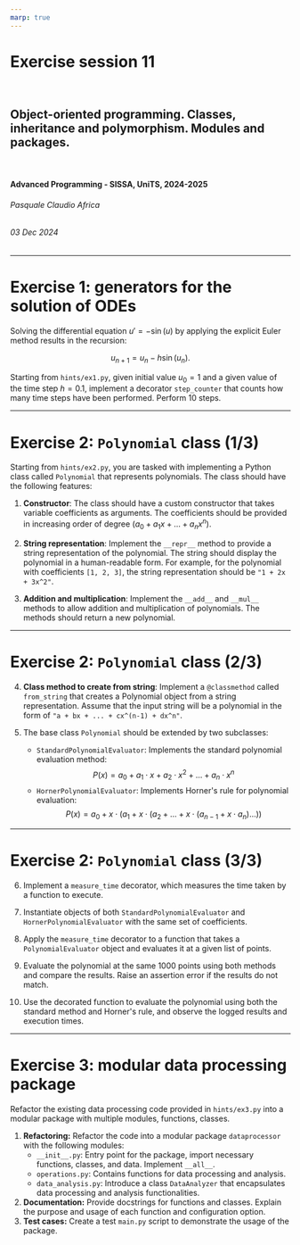 ```yaml
---
marp: true
---
```


<!--
title: Exercise session 11
paginate: true
theme: custom
_class: titlepage
-->

# Exercise session 11
<br>

## Object-oriented programming. Classes, inheritance and polymorphism. Modules and packages.
<br>

#### Advanced Programming - SISSA, UniTS, 2024-2025

###### Pasquale Claudio Africa

###### 03 Dec 2024

---

# Exercise 1: generators for the solution of ODEs

Solving the differential equation $u' = -\sin(u)$ by applying the explicit Euler method results in the recursion:

$$
u_{n+1} = u_n - h \sin\left(u_n\right).
$$

Starting from `hints/ex1.py`, given initial value $u_0 = 1$ and a given value of the time step $h = 0.1$, implement a decorator `step_counter` that counts how many time steps have been performed. Perform 10 steps.

---

# Exercise 2: `Polynomial` class (1/3)

Starting from `hints/ex2.py`, you are tasked with implementing a Python class called `Polynomial` that represents polynomials. The class should have the following features:

1. **Constructor**: The class should have a custom constructor that takes variable coefficients as arguments. The coefficients should be provided in increasing order of degree ($a_0 + a_1 x + \dots + a_n x^n$).

2. **String representation**: Implement the `__repr__` method to provide a string representation of the polynomial. The string should display the polynomial in a human-readable form. For example, for the polynomial with coefficients `[1, 2, 3]`, the string representation should be `"1 + 2x + 3x^2"`.

3. **Addition and multiplication**: Implement the `__add__` and `__mul__` methods to allow addition and multiplication of polynomials. The methods should return a new polynomial.

---

# Exercise 2: `Polynomial` class (2/3)

4. **Class method to create from string**: Implement a `@classmethod` called `from_string` that creates a Polynomial object from a string representation. Assume that the input string will be a polynomial in the form of `"a + bx + ... + cx^(n-1) + dx^n"`.

5. The base class `Polynomial` should be extended by two subclasses:
   - `StandardPolynomialEvaluator`: Implements the standard polynomial evaluation method:
   $$
   P(x) = a_0 + a_1 \cdot x + a_2 \cdot x^2 + \ldots + a_n \cdot x^n
   $$
   - `HornerPolynomialEvaluator`: Implements Horner's rule for polynomial evaluation:
   $$
   P(x) = a_0 + x \cdot (a_1 + x \cdot (a_2 + \ldots + x \cdot (a_{n-1} + x \cdot a_n) \ldots))
   $$

---

# Exercise 2: `Polynomial` class (3/3)

6. Implement a `measure_time` decorator, which measures the time taken by a function to execute.

7. Instantiate objects of both `StandardPolynomialEvaluator` and `HornerPolynomialEvaluator` with the same set of coefficients.

8. Apply the `measure_time` decorator to a function that takes a `PolynomialEvaluator` object and evaluates it at a given list of points.

9. Evaluate the polynomial at the same 1000 points using both methods and compare the results. Raise an assertion error if the results do not match.

10. Use the decorated function to evaluate the polynomial using both the standard method and Horner's rule, and observe the logged results and execution times.

---

# Exercise 3: modular data processing package

Refactor the existing data processing code provided in `hints/ex3.py` into a modular package with multiple modules, functions, classes.

1. **Refactoring:** Refactor the code into a modular package `dataprocessor` with the following modules:
     - `__init__.py`: Entry point for the package, import necessary functions, classes, and data. Implement `__all__`.
     - `operations.py`: Contains functions for data processing and analysis.
     - `data_analysis.py`: Introduce a class `DataAnalyzer` that encapsulates data processing and analysis functionalities.
2. **Documentation:** Provide docstrings for functions and classes. Explain the purpose and usage of each function and configuration option.
3. **Test cases:** Create a test `main.py` script to demonstrate the usage of the package.
